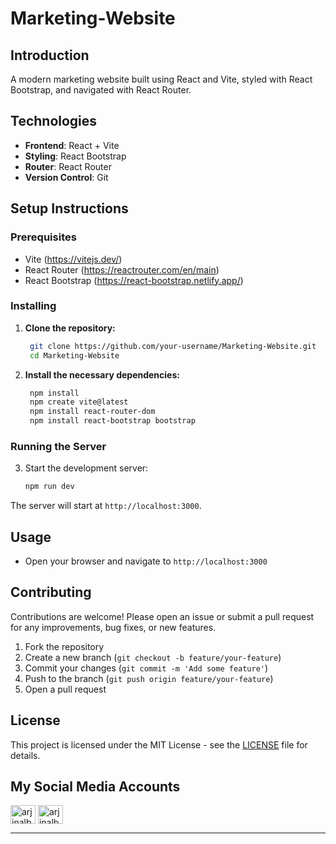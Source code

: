 # Marketing-Website

## Introduction

A modern marketing website built using React and Vite, styled with React Bootstrap, and navigated with React Router.

## Technologies

- **Frontend**: React + Vite
- **Styling**: React Bootstrap
- **Router**: React Router
- **Version Control**: Git

## Setup Instructions

### Prerequisites

- Vite (https://vitejs.dev/)
- React Router (https://reactrouter.com/en/main)
- React Bootstrap (https://react-bootstrap.netlify.app/)

### Installing

1. **Clone the repository:**

   ```bash
    git clone https://github.com/your-username/Marketing-Website.git
    cd Marketing-Website

   ```

2. **Install the necessary dependencies:**

   ```bash
    npm install
    npm create vite@latest
    npm install react-router-dom
    npm install react-bootstrap bootstrap
   ```

### Running the Server

3. Start the development server:
   ```bash
   npm run dev
   ```

The server will start at `http://localhost:3000`.

## Usage

- Open your browser and navigate to `http://localhost:3000`

## Contributing

Contributions are welcome! Please open an issue or submit a pull request for any improvements, bug fixes, or new features.

1. Fork the repository
2. Create a new branch (`git checkout -b feature/your-feature`)
3. Commit your changes (`git commit -m 'Add some feature'`)
4. Push to the branch (`git push origin feature/your-feature`)
5. Open a pull request

## License

This project is licensed under the MIT License - see the [LICENSE](LICENSE) file for details.

## My Social Media Accounts

<a href="https://twitter.com/arjinalbay" target="blank"><img align="center" src="https://raw.githubusercontent.com/rahuldkjain/github-profile-readme-generator/master/src/images/icons/Social/twitter.svg" alt="arjinalbay" height="30" width="40" /></a>
<a href="https://linkedin.com/in/arjinalbay" target="blank"><img align="center" src="https://raw.githubusercontent.com/rahuldkjain/github-profile-readme-generator/master/src/images/icons/Social/linked-in-alt.svg" alt="arjinalbay" height="30" width="40" /></a>

---
